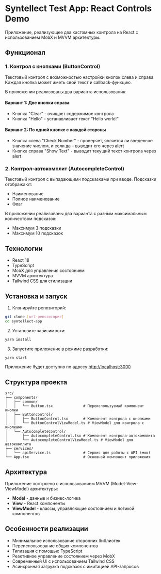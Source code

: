 # Syntellect Test App: React Controls Demo

Приложение, реализующее два кастомных контрола на React с использованием MobX и MVVM архитектуры.

## Функционал

### 1. Контрол с кнопками (ButtonControl)

Текстовый контрол с возможностью настройки кнопок слева и справа. Каждая кнопка может иметь свой текст и callback-функцию.

В приложении реализованы два варианта использования:

#### Вариант 1: Две кнопки справа
- Кнопка "Clear" - очищает содержимое контрола
- Кнопка "Hello" - устанавливает текст "Hello world!"

#### Вариант 2: По одной кнопке с каждой стороны
- Кнопка слева "Check Number" - проверяет, является ли введенное значение числом, и если да - выводит его через alert
- Кнопка справа "Show Text" - выводит текущий текст контрола через alert

### 2. Контрол-автокомплит (AutocompleteControl)

Текстовый контрол с выпадающими подсказками при вводе. Подсказки отображают:
- Наименование
- Полное наименование
- Флаг

В приложении реализованы два варианта с разным максимальным количеством подсказок:
- Максимум 3 подсказки
- Максимум 10 подсказок

## Технологии

- React 18
- TypeScript
- MobX для управления состоянием
- MVVM архитектура
- Tailwind CSS для стилизации

## Установка и запуск

1. Клонируйте репозиторий:
```bash
git clone [url-репозитория]
cd syntellect-app
```

2. Установите зависимости:
```bash
yarn install
```

3. Запустите приложение в режиме разработки:
```bash
yarn start
```

Приложение будет доступно по адресу [http://localhost:3000](http://localhost:3000)

## Структура проекта

```
src/
├── components/
│   ├── common/
│   │   └── Button.tsx              # Переиспользуемый компонент кнопки
│   ├── ButtonControl/
│   │   ├── ButtonControl.tsx       # Компонент контрола с кнопками
│   │   └── ButtonControlViewModel.ts # ViewModel для контрола с кнопками
│   └── AutocompleteControl/
│       ├── AutocompleteControl.tsx # Компонент контрола-автокомплита
│       └── AutocompleteControlViewModel.ts # ViewModel для автокомплита
├── services/
│   └── apiService.ts               # Сервис для работы с API (мок)
└── App.tsx                         # Основной компонент приложения
```

## Архитектура

Приложение построено с использованием MVVM (Model-View-ViewModel) архитектуры:
- **Model** - данные и бизнес-логика
- **View** - React компоненты
- **ViewModel** - классы, управляющие состоянием и логикой компонентов

## Особенности реализации

- Минимальное использование сторонних библиотек
- Переиспользование общих компонентов
- Типизация с помощью TypeScript
- Реактивное управление состоянием через MobX
- Современный UI с использованием Tailwind CSS
- Асинхронная загрузка подсказок с имитацией API-запросов
